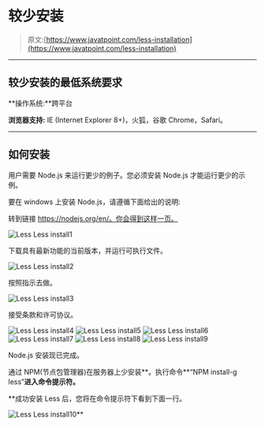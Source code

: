 # 较少安装

> 原文:[https://www.javatpoint.com/less-installation](https://www.javatpoint.com/less-installation)

* * *

## 较少安装的最低系统要求

**操作系统:**跨平台

**浏览器支持:** IE (Internet Explorer 8+)，火狐，谷歌 Chrome，Safari。

* * *

## 如何安装

用户需要 Node.js 来运行更少的例子。您必须安装 Node.js 才能运行更少的示例。

要在 windows 上安装 Node.js，请遵循下面给出的说明:

转到链接 https://nodejs.org/en/。你会得到这样一页。

![Less Less install1](img/fd282f3658743a5defc25c7b0fec8d04.png)

下载具有最新功能的当前版本，并运行可执行文件。

![Less Less install2](img/3246c7c1f04ce1f1cd25697421d8e34e.png)

按照指示去做。

![Less Less install3](img/7896fc1d491bf4a38c88f5efdd697353.png)

接受条款和许可协议。

![Less Less install4](img/c8edb28f8a8f3cfc7ef4a7c8898c8a59.png) ![Less Less install5](img/acd2f49eafc2265a2d3f20c7f77406a7.png) ![Less Less install6](img/4e7c1b9043680ec0108b5b12040ef234.png) ![Less Less install7](img/5ef50a038c15178c95c2cd9d2125fab3.png) ![Less Less install8](img/6ce201848bc4d593413ac058caa59460.png) ![Less Less install9](img/a1359c25183d80b7aeed0c511aadc2c1.png)

Node.js 安装现已完成。

通过 NPM(节点包管理器)在服务器上少安装**。执行命令**“NPM install-g less”**进入命令提示符。**

 **成功安装 Less 后，您将在命令提示符下看到下面一行。

![Less Less install10](img/d5723e31ff4a912216dd47a1a1c90015.png)**